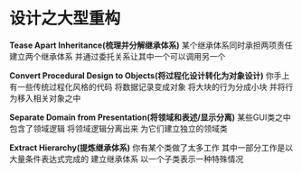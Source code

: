 # 设计之大型重构

**Tease Apart Inheritance(梳理并分解继承体系)**
某个继承体系同时承担两项责任
建立两个继承体系 并通过委托关系让其中一个可以调用另一个

**Convert Procedural Design to Objects(将过程化设计转化为对象设计)**
你手上有一些传统过程化风格的代码
将数据记录变成对象 将大块的行为分成小块 并将行为移入相关对象之中

**Separate Domain from Presentation(将领域和表述/显示分离)**
某些GUI类之中包含了领域逻辑
将领域逻辑分离出来 为它们建立独立的领域类

**Extract Hierarchy(提炼继承体系)**
你有某个类做了太多工作 其中一部分工作是以大量条件表达式完成的
建立继承体系 以一个子类表示一种特殊情况

